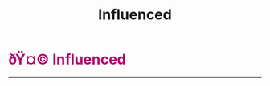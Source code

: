 ﻿---
lang: en-US
title: Influenced
prev: Hurried
next: Mundane
---
# <font color=#b0006a>ðŸ¤© <b>Influenced</b></font> <Badge text="Harmful" type="tip" vertical="middle"/>
---




